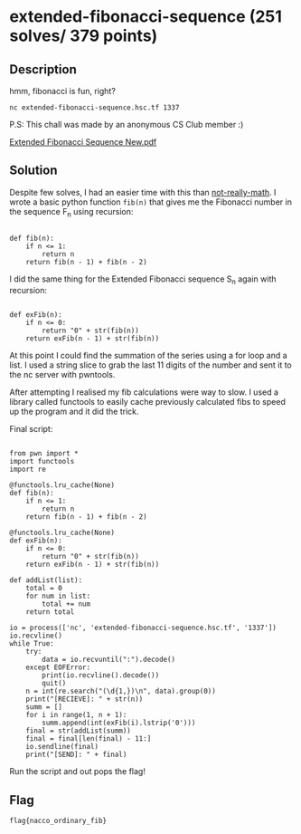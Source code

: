 # extended-fibonacci-sequence (251 solves/ 379 points)
## Description
hmm, fibonacci is fun, right?

``nc extended-fibonacci-sequence.hsc.tf 1337``

P.S: This chall was made by an anonymous CS Club member :)

[Extended Fibonacci Sequence New.pdf](https://hsctf.storage.googleapis.com/uploads/fd42dceca6a9c52aff6414a7521c5033abfc8be076d2e978f38ac7049e6ce7ac/Extended%20Fibonacci%20Sequence%20New.pdf)
## Solution
Despite few solves, I had an easier time with this than [not-really-math](https://github.com/BASHing-thru-challenges/HSCTF-2021-Writeups/tree/main/algo/not-really-math).
I wrote a basic python function ``fib(n)`` that gives me the Fibonacci number in the sequence F<sub>n</sub> using recursion:
```python3

def fib(n):
    if n <= 1:
        return n
    return fib(n - 1) + fib(n - 2)

```
I did the same thing for the Extended Fibonacci sequence S<sub>n</sub> again with recursion:
```python3

def exFib(n):
    if n <= 0:
        return "0" + str(fib(n))
    return exFib(n - 1) + str(fib(n))

```
At this point I could find the summation of the series using a for loop and a list. I used a string slice to grab the last 11 digits of the number and sent it to the nc server
with pwntools.

After attempting I realised my fib calculations were way to slow. I used a library called functools to easily cache previously calculated fibs to speed up the program and it
did the trick.

Final script:
```python3

from pwn import *
import functools
import re

@functools.lru_cache(None)
def fib(n):
    if n <= 1:
        return n
    return fib(n - 1) + fib(n - 2)

@functools.lru_cache(None)
def exFib(n):
    if n <= 0:
        return "0" + str(fib(n))
    return exFib(n - 1) + str(fib(n))

def addList(list):
    total = 0
    for num in list:
        total += num
    return total

io = process(['nc', 'extended-fibonacci-sequence.hsc.tf', '1337'])
io.recvline()
while True:
    try:
        data = io.recvuntil(":").decode()
    except EOFError:
        print(io.recvline().decode())
        quit()
    n = int(re.search("(\d{1,})\n", data).group(0))
    print("[RECIEVE]: " + str(n))
    summ = []
    for i in range(1, n + 1):
        summ.append(int(exFib(i).lstrip('0')))
    final = str(addList(summ))
    final = final[len(final) - 11:]
    io.sendline(final)
    print("[SEND]: " + final)

```
Run the script and out pops the flag!
## Flag
``flag{nacco_ordinary_fib}``
